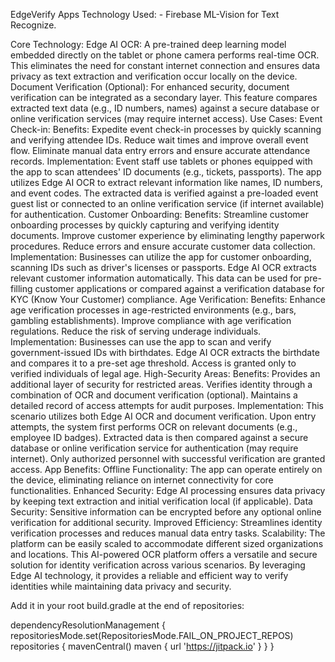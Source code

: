 EdgeVerify Apps
Technology Used: - Firebase ML-Vision for Text Recognize.

Core Technology:
Edge AI OCR: A pre-trained deep learning model embedded directly on the tablet or phone camera performs real-time OCR. This eliminates the need for constant internet connection and ensures data privacy as text extraction and verification occur locally on the device.
Document Verification (Optional): For enhanced security, document verification can be integrated as a secondary layer. This feature compares extracted text data (e.g., ID numbers, names) against a secure database or online verification services (may require internet access).
Use Cases:
Event Check-in:
Benefits:
Expedite event check-in processes by quickly scanning and verifying attendee IDs.
Reduce wait times and improve overall event flow.
Eliminate manual data entry errors and ensure accurate attendance records.
Implementation:
Event staff use tablets or phones equipped with the app to scan attendees' ID documents (e.g., tickets, passports).
The app utilizes Edge AI OCR to extract relevant information like names, ID numbers, and event codes.
The extracted data is verified against a pre-loaded event guest list or connected to an online verification service (if internet available) for authentication.
Customer Onboarding:
Benefits:
Streamline customer onboarding processes by quickly capturing and verifying identity documents.
Improve customer experience by eliminating lengthy paperwork procedures.
Reduce errors and ensure accurate customer data collection.
Implementation:
Businesses can utilize the app for customer onboarding, scanning IDs such as driver's licenses or passports.
Edge AI OCR extracts relevant customer information automatically.
This data can be used for pre-filling customer applications or compared against a verification database for KYC (Know Your Customer) compliance.
Age Verification:
Benefits:
Enhance age verification processes in age-restricted environments (e.g., bars, gambling establishments).
Improve compliance with age verification regulations.
Reduce the risk of serving underage individuals.
Implementation:
Businesses can use the app to scan and verify government-issued IDs with birthdates.
Edge AI OCR extracts the birthdate and compares it to a pre-set age threshold.
Access is granted only to verified individuals of legal age.
High-Security Areas:
Benefits:
Provides an additional layer of security for restricted areas.
Verifies identity through a combination of OCR and document verification (optional).
Maintains a detailed record of access attempts for audit purposes.
Implementation:
This scenario utilizes both Edge AI OCR and document verification.
Upon entry attempts, the system first performs OCR on relevant documents (e.g., employee ID badges).
Extracted data is then compared against a secure database or online verification service for authentication (may require internet).
Only authorized personnel with successful verification are granted access.
App Benefits:
Offline Functionality: The app can operate entirely on the device, eliminating reliance on internet connectivity for core functionalities.
Enhanced Security: Edge AI processing ensures data privacy by keeping text extraction and initial verification local (if applicable).
Data Security: Sensitive information can be encrypted before any optional online verification for additional security.
Improved Efficiency: Streamlines identity verification processes and reduces manual data entry tasks.
Scalability: The platform can be easily scaled to accommodate different sized organizations and locations.
This AI-powered OCR platform offers a versatile and secure solution for identity verification across various scenarios. By leveraging Edge AI technology, it provides a reliable and efficient way to verify identities while maintaining data privacy and security.


Add it in your root build.gradle at the end of repositories:

dependencyResolutionManagement {
		repositoriesMode.set(RepositoriesMode.FAIL_ON_PROJECT_REPOS)
		repositories {
			mavenCentral()
			maven { url 'https://jitpack.io' }
		}
	}
